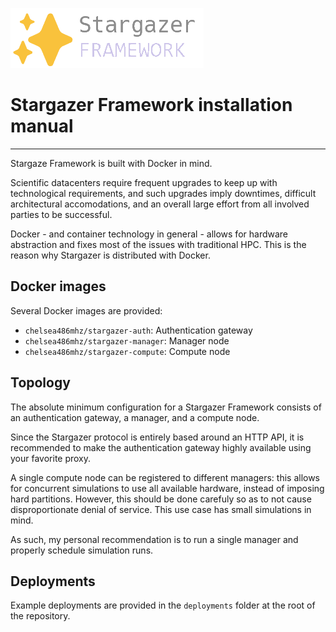 ![](./logo.png)

# Stargazer Framework installation manual

---

Stargaze Framework is built with Docker in mind.

Scientific datacenters require frequent upgrades to keep up with technological requirements, and such upgrades imply downtimes, difficult architectural accomodations, and an overall large effort from all involved parties to be successful.

Docker - and container technology in general - allows for hardware abstraction and fixes most of the issues with traditional HPC. This is the reason why Stargazer is distributed with Docker.

## Docker images

Several Docker images are provided:

- `chelsea486mhz/stargazer-auth`: Authentication gateway
- `chelsea486mhz/stargazer-manager`: Manager node
- `chelsea486mhz/stargazer-compute`: Compute node

## Topology

The absolute minimum configuration for a Stargazer Framework consists of an authentication gateway, a manager, and a compute node.

Since the Stargazer protocol is entirely based around an HTTP API, it is recommended to make the authentication gateway highly available using your favorite proxy.

A single compute node can be registered to different managers: this allows for concurrent simulations to use all available hardware, instead of imposing hard partitions. However, this should be done carefuly so as to not cause disproportionate denial of service. This use case has small simulations in mind.

As such, my personal recommendation is to run a single manager and properly schedule simulation runs.

## Deployments

Example deployments are provided in the `deployments` folder at the root of the repository.